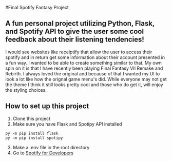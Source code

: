 #Final Spotify Fantasy Project

## A fun personal project utilizing Python, Flask, and Spotify API to give the user some cool feedback about their listening tendencies!

I would see websites like receiptify that allow the user to access their spotify and in return get some information about their account presented in a fun way. I wanted to be able to create something similar to that. My own spin on it is that I have recently been playing Final Fantasy VII Remake and Rebirth. I always loved the original and because of that I wanted my UI to look a lot like how the orignal game menu's did. While everyone may not get the theme I think it still looks pretty cool and those who do get it, will enjoy the styling choices.

## How to set up this project

1. Clone this project
2. Make sure you have Flask and Spotipy API installed

```
py -m pip install flask
py -m pip install spotipy
```

3. Make a .env file in the root directory
4. Go to [Spotify for Developers](https://developer.spotify.com/)